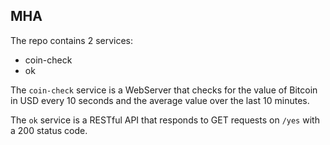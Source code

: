 ## MHA

The repo contains 2 services:
- coin-check
- ok

The `coin-check` service is a WebServer that checks for the value of Bitcoin in 
USD every 10 seconds and the average value over the last 10 minutes.

The `ok` service is a RESTful API that responds to GET requests on `/yes` with 
a 200 status code.

